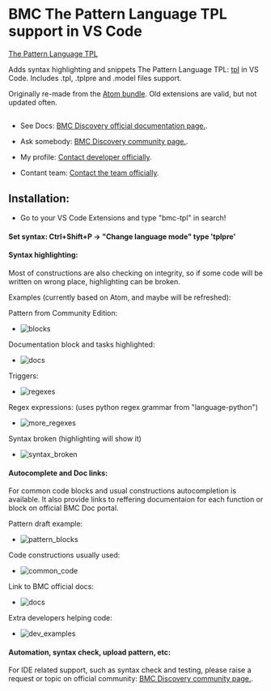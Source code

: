 # BMC The Pattern Language TPL support in VS Code

[The Pattern Language TPL](https://docs.bmc.com/docs/dosearchsite.action?queryString=The+Pattern+Language+TPL&type=page&where=)

Adds syntax highlighting and snippets The Pattern Language TPL: [tpl](https://docs.bmc.com/docs/discovery/213/the-pattern-language-tpl-1024739589.html) in VS Code.
Includes .tpl, .tplpre and .model files support.

Originally re-made from the [Atom bundle](https://github.com/trianglesis/language-tplpre).
Old extensions are valid, but not updated often.

##
- See Docs: [BMC Discovery official documentation page.](https://docs.bmc.com/docs/productsupport/bmc-discovery).

- Ask somebody: [BMC Discovery community page.](https://community.bmc.com/s/topic/0TO3n000000WJUFGA4/discovery).

- My profile: [Contact developer officially](https://community.bmc.com/s/profile/0051400000BLS8hAAH).
 
- Contant team: [Contact the team officially](https://community.bmc.com/s/profile/00530000003nmjaAAA).

## Installation:

- Go to your VS Code Extensions and type "bmc-tpl" in search!

####  Set syntax: Ctrl+Shift+P -> "Change language mode" type 'tplpre'

#### Syntax highlighting:

Most of constructions are also checking on integrity,
so if some code will be written on wrong place, highlighting can be broken.

Examples (currently based on Atom, and maybe will be refreshed):

Pattern from Community Edition:
- ![blocks](https://trianglesis.github.io/Atom_language_tpl_pics/TPL_Syntax_example_1.png)

Documentation block and tasks highlighted:
- ![docs](https://trianglesis.github.io/Atom_language_tpl_pics/TPL_Syntax_example_2.png)

Triggers:
- ![regexes](https://trianglesis.github.io/Atom_language_tpl_pics/TPL_Syntax_example_3.png)

Regex expressions:
(uses python regex grammar from "language-python")
- ![more_regexes](https://trianglesis.github.io/Atom_language_tpl_pics/TPL_Syntax_example_4.png)

Syntax broken
(highlighting will show it)
- ![syntax_broken](https://trianglesis.github.io/Atom_language_tpl_pics/tpl_syntax_broken.gif)

#### Autocomplete and Doc links:

For common code blocks and usual constructions autocompletion is available.
It also provide links to reffering documentaion for each function or block on official BMC Doc portal.

Pattern draft example:
- ![pattern_blocks](https://trianglesis.github.io/Atom_language_tpl_pics/tpl_autocomplete_pattern.gif)

Code constructions usually used:
- ![common_code](https://trianglesis.github.io/Atom_language_tpl_pics/tpl_autocomplete_versions.gif)

Link to BMC official docs:
- ![docs](https://trianglesis.github.io/Atom_language_tpl_pics/tpl_autocomplete_model_docs.gif)

Extra developers helping code:
- ![dev_examples](https://trianglesis.github.io/Atom_language_tpl_pics/tpl_autocomplete_debug.gif)

####  Automation, syntax check, upload pattern, etc:
For IDE related support, such as syntax check and testing, please raise a request or topic on official community: [BMC Discovery community page.](https://community.bmc.com/s/topic/0TO3n000000WJUFGA4/discovery).
